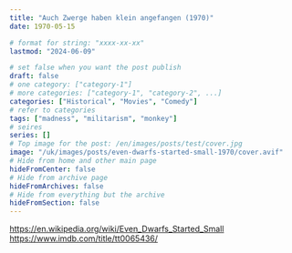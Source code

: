 ```yaml
---
title: "Auch Zwerge haben klein angefangen (1970)"
date: 1970-05-15

# format for string: "xxxx-xx-xx"
lastmod: "2024-06-09"

# set false when you want the post publish
draft: false
# one category: ["category-1"]
# more categories: ["category-1", "category-2", ...]
categories: ["Historical", "Movies", "Comedy"]
# refer to categories
tags: ["madness", "militarism", "monkey"]
# seires
series: []
# Top image for the post: /en/images/posts/test/cover.jpg
image: "/uk/images/posts/even-dwarfs-started-small-1970/cover.avif"
# Hide from home and other main page
hideFromCenter: false
# Hide from archive page
hideFromArchives: false
# Hide from everything but the archive
hideFromSection: false
---
```

https://en.wikipedia.org/wiki/Even_Dwarfs_Started_Small
https://www.imdb.com/title/tt0065436/
<!--more-->
